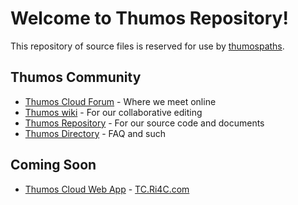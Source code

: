 # Welcome to Thumos Repository!
This repository of source files is reserved for use by [thumospaths](https://seekonkjourney.wordpress.com/2017/12/15/what-is-thumospath-who-is-a-thumospath-how-to-become-a-thumospath/).

## Thumos Community
- [Thumos Cloud Forum](https://groups.google.com/forum/#!forum/thumos-cloud) - Where we meet online
- [Thumos wiki](https://github.com/ri4c/Thumos/wiki) - For our collaborative editing
- [Thumos Repository](https://github.com/ri4c/Thumos) - For our source code and documents
- [Thumos Directory](https://ri4c.com/thumos/) - FAQ and such

## Coming Soon
- [Thumos Cloud Web App](https://tc.ri4c.com/) - [TC.Ri4C.com](https://tc.ri4c.com/)
